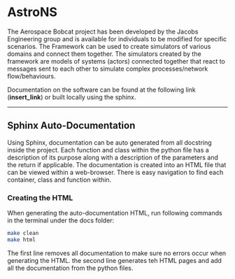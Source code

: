 # AstroNS

The Aerospace Bobcat project has been developed by the Jacobs Engineering group and is available for individuals to be
modified for specific scenarios. The Framework can be used to create simulators of various domains and connect them
together. The simulators created by the framework are models of systems (actors) connected together that react to
messages sent to each other to simulate complex processes/network flow/behaviours.

Documentation on the software can be found at the following link (__insert_link__) or built locally using the sphinx.

_ _ _ _

## Sphinx Auto-Documentation

Using Sphinx, documentation can be auto generated from all docstring inside the project. Each function and class within 
the python file has a description of its purpose along with a description of the parameters and the return if 
applicable. The documentation is created into an HTML file that can be viewed within a web-browser. There is easy 
navigation to find each container, class and function within.

### Creating the HTML

When generating the auto-documentation HTML, run following commands in the terminal under the docs folder:
``` bash
make clean
make html
```
The first line removes all documentation to make sure no errors occur when generating the HTML. the second line 
generates teh HTML pages and add all the documentation from the python files.